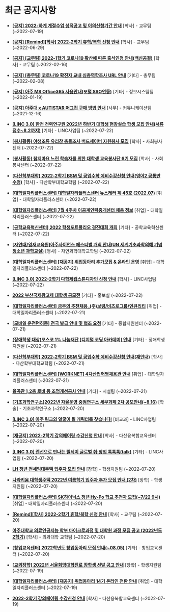 # 최근 공지사항

* **[[공지] 2022-하계 계절수업 성적공고 및 이의신청기간 안내](http://ajou.ac.kr/kr/ajou/notice.do?mode=view&amp;articleNo=201964&amp;article.offset=0&amp;articleLimit=30)**
 [학사] - 교무팀 (~2022-07-19)

* **[[공지] [Remind][학사] 2022-2학기 휴학/복학 신청 안내](http://ajou.ac.kr/kr/ajou/notice.do?mode=view&amp;articleNo=201230&amp;article.offset=0&amp;articleLimit=30)**
 [학사] - 교무팀 (~2022-06-29)

* **[[공지] [교무팀] 2022-1학기 코로나19 확산에 따른 출석인정 안내(백신공결)](http://ajou.ac.kr/kr/ajou/notice.do?mode=view&amp;articleNo=180913&amp;article.offset=0&amp;articleLimit=30)**
 [학사] - 교무팀 (~2022-02-16)

* **[[공지] [총무팀] 코로나19 확진자 교내 심층역학조사 URL 안내](http://ajou.ac.kr/kr/ajou/notice.do?mode=view&amp;articleNo=180493&amp;article.offset=0&amp;articleLimit=30)**
 [기타] - 총무팀 (~2022-02-08)

* **[[공지] 아주 MS Office365 사용안내(포털 SSO연동)](http://ajou.ac.kr/kr/ajou/notice.do?mode=view&amp;articleNo=179802&amp;article.offset=0&amp;articleLimit=30)**
 [기타] - 정보시스템팀 (~2022-01-19)

* **[[공지] 아주대 x AUTISTAR 머그컵 구매 방법 안내](http://ajou.ac.kr/kr/ajou/notice.do?mode=view&amp;articleNo=147976&amp;article.offset=0&amp;articleLimit=30)**
 [사무] - 커뮤니케이션팀 (~2021-12-16)

* **[[LINC 3.0] 한전 전력연구원 2022년 하반기 대학생 현장실습 학생 모집 안내(서류접수~8.2까지)](http://ajou.ac.kr/kr/ajou/notice.do?mode=view&amp;articleNo=202147&amp;article.offset=0&amp;articleLimit=30)**
 [기타] - LINC사업팀 (~2022-07-22)

* **[[봉사활동] 야생조류 유리창 충돌조사 버드세이버 자원봉사 모집](http://ajou.ac.kr/kr/ajou/notice.do?mode=view&amp;articleNo=202144&amp;article.offset=0&amp;articleLimit=30)**
 [학사] - 사회봉사센터 (~2022-07-22)

* **[[봉사활동] 참지마요 느린 학습자를 위한 대학생 교육봉사단 6기 모집](http://ajou.ac.kr/kr/ajou/notice.do?mode=view&amp;articleNo=202141&amp;article.offset=0&amp;articleLimit=30)**
 [학사] - 사회봉사센터 (~2022-07-22)

* **[[다산학부대학] 2022-2학기 BSM 및 공업수학 예비수강신청 안내(영어2 공통반 수정)](http://ajou.ac.kr/kr/ajou/notice.do?mode=view&amp;articleNo=202140&amp;article.offset=0&amp;articleLimit=30)**
 [학사] - 다산학부대학교학팀 (~2022-07-22)

* **[[대학일자리플러스센터] 대학일자리플러스센터 뉴스레터 제 45호 (2022.07)](http://ajou.ac.kr/kr/ajou/notice.do?mode=view&amp;articleNo=202136&amp;article.offset=0&amp;articleLimit=30)**
 [취업] - 대학일자리플러스센터 (~2022-07-22)

* **[[대학일자리플러스센터] 7월 4주차 이공계인력중개센터 채용 정보](http://ajou.ac.kr/kr/ajou/notice.do?mode=view&amp;articleNo=202131&amp;article.offset=0&amp;articleLimit=30)**
 [취업] - 대학일자리플러스센터 (~2022-07-22)

* **[[공학교육혁신센터] 2022 학생포트폴리오 경진대회 개최](http://ajou.ac.kr/kr/ajou/notice.do?mode=view&amp;articleNo=202130&amp;article.offset=0&amp;articleLimit=30)**
 [기타] - 공학교육혁신센터 (~2022-07-22)

* **[[자연대/영재교육원]아주사이언스 페스티벌 개최 안내(UN 세계기초과학의해 기념 청소년 과학교실)](http://ajou.ac.kr/kr/ajou/notice.do?mode=view&amp;articleNo=202126&amp;article.offset=0&amp;articleLimit=30)**
 [행사] - 자연과학대학교학팀 (~2022-07-22)

* **[[대학일자리플러스센터] [재공지] 취업동아리 추가모집 &amp; 온라인 운영](http://ajou.ac.kr/kr/ajou/notice.do?mode=view&amp;articleNo=202124&amp;article.offset=0&amp;articleLimit=30)**
 [취업] - 대학일자리플러스센터 (~2022-07-22)

* **[[LINC 3.0] 2022-2학기 다학제캡스톤디자인 신청 안내](http://ajou.ac.kr/kr/ajou/notice.do?mode=view&amp;articleNo=202121&amp;article.offset=0&amp;articleLimit=30)**
 [학사] - LINC사업팀 (~2022-07-22)

* **[2022 부산국제광고제 대학생 공모전](http://ajou.ac.kr/kr/ajou/notice.do?mode=view&amp;articleNo=202120&amp;article.offset=0&amp;articleLimit=30)**
 [기타] - 홍보실 (~2022-07-22)

* **[[대학일자리플러스센터] 금주의 추천채용_(주)보령/비츠로그룹/엔큐리티](http://ajou.ac.kr/kr/ajou/notice.do?mode=view&amp;articleNo=202109&amp;article.offset=0&amp;articleLimit=30)**
 [취업] - 대학일자리플러스센터 (~2022-07-21)

* **[[모바일 운전면허증] 전국 발급 안내 및 협조 요청](http://ajou.ac.kr/kr/ajou/notice.do?mode=view&amp;articleNo=202106&amp;article.offset=0&amp;articleLimit=30)**
 [기타] - 종합지원센터 (~2022-07-21)

* **[(장애학생 대상)포스코 1% 나눔재단 [디지털 코딩 아카데미] 안내](http://ajou.ac.kr/kr/ajou/notice.do?mode=view&amp;articleNo=202097&amp;article.offset=0&amp;articleLimit=30)**
 [기타] - 장애학생지원실 (~2022-07-21)

* **[[다산학부대학] 2022-2학기 BSM 및 공업수학 예비수강신청 안내(재안내)](http://ajou.ac.kr/kr/ajou/notice.do?mode=view&amp;articleNo=202078&amp;article.offset=0&amp;articleLimit=30)**
 [학사] - 다산학부대학교학팀 (~2022-07-21)

* **[[대학일자리플러스센터] [WORKNET] 4차산업혁명채용관 안내](http://ajou.ac.kr/kr/ajou/notice.do?mode=view&amp;articleNo=202074&amp;article.offset=0&amp;articleLimit=30)**
 [취업] - 대학일자리플러스센터 (~2022-07-21)

* **[율곡관 1,2층 로비 등 조명개선공사 안내](http://ajou.ac.kr/kr/ajou/notice.do?mode=view&amp;articleNo=202073&amp;article.offset=0&amp;articleLimit=30)**
 [기타] - 시설팀 (~2022-07-21)

* **[[기초과학연구소]2022년 자율운영 중점연구소 세부과제 2차 공모안내(~8.16)](http://ajou.ac.kr/kr/ajou/notice.do?mode=view&amp;articleNo=202061&amp;article.offset=0&amp;articleLimit=30)**
 [학술] - 기초과학연구소 (~2022-07-20)

* **[[LINC 3.0] 아주 링크의 얼굴이 될 캐릭터를 찾습니다!](http://ajou.ac.kr/kr/ajou/notice.do?mode=view&amp;articleNo=202060&amp;article.offset=0&amp;articleLimit=30)**
 [비교과] - LINC사업팀 (~2022-07-20)

* **[[재공지] 2022-2학기 강의페어링 수강신청 안내](http://ajou.ac.kr/kr/ajou/notice.do?mode=view&amp;articleNo=202058&amp;article.offset=0&amp;articleLimit=30)**
 [학사] - 다산융복합교육센터 (~2022-07-20)

* **[[LINC 3.0] 랜선으로 만나는 릴레이 글로벌 취·창업 톡톡톡(talk)](http://ajou.ac.kr/kr/ajou/notice.do?mode=view&amp;articleNo=202036&amp;article.offset=0&amp;articleLimit=30)**
 [기타] - LINC사업팀 (~2022-07-20)

* **[LH 청년 전세임대주택 입주자 모집 안내](http://ajou.ac.kr/kr/ajou/notice.do?mode=view&amp;articleNo=202029&amp;article.offset=0&amp;articleLimit=30)**
 [장학] - 학생지원팀 (~2022-07-20)

* **[나라키움 대학생주택 2022년 여름학기 입주자 추가 모집 안내 (2차)](http://ajou.ac.kr/kr/ajou/notice.do?mode=view&amp;articleNo=202023&amp;article.offset=0&amp;articleLimit=30)**
 [장학] - 학생지원팀 (~2022-07-20)

* **[[대학일자리플러스센터] SK하이닉스 청년 Hy-Po 학교 추천자 모집(~7/22 9시)](http://ajou.ac.kr/kr/ajou/notice.do?mode=view&amp;articleNo=202012&amp;article.offset=0&amp;articleLimit=30)**
 [취업] - 대학일자리플러스센터 (~2022-07-20)

* **[[Remind][학사] 2022-2학기 휴학/복학 신청 안내](http://ajou.ac.kr/kr/ajou/notice.do?mode=view&amp;articleNo=202009&amp;article.offset=0&amp;articleLimit=30)**
 [학사] - 교무팀 (~2022-07-20)

* **[아주대학교 의료인공지능 학부 마이크로과정 및 대학원 과정 모집 공고 (2022년도 2학기)](http://ajou.ac.kr/kr/ajou/notice.do?mode=view&amp;articleNo=202007&amp;article.offset=0&amp;articleLimit=30)**
 [학사] - 의과대학 교학팀 (~2022-07-20)

* **[[창업교육센터] 2022학년도 창업동아리 모집 안내(~08.05)](http://ajou.ac.kr/kr/ajou/notice.do?mode=view&amp;articleNo=202003&amp;article.offset=0&amp;articleLimit=30)**
 [기타] - 창업교육센터 (~2022-07-20)

* **[[교외장학] 2022년 서울희망대학진로 장학생 선발 공고 안내](http://ajou.ac.kr/kr/ajou/notice.do?mode=view&amp;articleNo=201998&amp;article.offset=0&amp;articleLimit=30)**
 [장학] - 학생지원팀 (~2022-07-19)

* **[[대학일자리플러스센터] [재공지] 취업동아리 14기 온라인 전환 안내](http://ajou.ac.kr/kr/ajou/notice.do?mode=view&amp;articleNo=201992&amp;article.offset=0&amp;articleLimit=30)**
 [취업] - 대학일자리플러스센터 (~2022-07-19)

* **[2022-2학기 강의페어링 수강신청 안내](http://ajou.ac.kr/kr/ajou/notice.do?mode=view&amp;articleNo=201984&amp;article.offset=0&amp;articleLimit=30)**
 [학사] - 다산융복합교육센터 (~2022-07-19)
